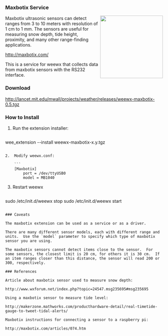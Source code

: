 ### Maxbotix Service

<img src="http://weewx.com/hardware/maxbotix.png" width="200" align="right" />

Maxbotix ultrasonic sensors can detect ranges from 3 to 10 meters with resolution of 1 cm to 1 mm.  The sensors are useful for measuring snow depth, tide height, proximity, and many other range-finding applications.

http://maxbotix.com/

This is a service for weewx that collects data from maxbotix sensors with the RS232 interface.

### Download

http://lancet.mit.edu/mwall/projects/weather/releases/weewx-maxbotix-0.5.tgz

### How to Install

1.  Run the extension installer:

    ```
wee_extension --install weewx-maxbotix-x.y.tgz
```

2.  Modify weewx.conf:

    ```
    [Maxbotix]
        port = /dev/ttyUSB0
        model = MB1040
```

3. Restart weewx

    ```
sudo /etc/init.d/weewx stop
sudo /etc/init.d/weewx start
```

### Caveats

The maxbotix extension can be used as a service or as a driver.

There are many different sensor models, each with different range and units.  Use the `model` parameter to specify which type of maxbotix sensor you are using.

The maxbotix sensors cannot detect items close to the sensor.  For some sensors, the closest limit is 20 cm, for others it is 30 cm.  If an item ranges closer than this distance, the sensor will read 200 or 300, respectively.

### References

Article about maxbotix sensor used to measure snow depth:

http://www.wxforum.net/index.php?topic=24547.msg235695#msg235695

Using a maxbotix sensor to measure tide level:

http://makerzone.mathworks.com/producthardware-detail/real-timetide-gauge-to-tweet-tidal-alerts/

Maxbotix instructions for connecting a sensor to a raspberry pi:

http://maxbotix.com/articles/074.htm